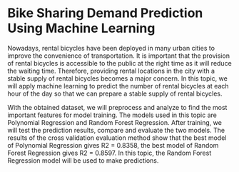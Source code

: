 # Bike Sharing Demand Prediction Using Machine Learning
Nowadays, rental bicycles have been deployed in many urban cities to improve the convenience of transportation. It is important that the provision of rental bicycles is accessible to the public at the right time as it will reduce the waiting time. Therefore, providing rental locations in the city with a stable supply of rental bicycles becomes a major concern. In this topic, we will apply machine learning to predict the number of rental bicycles at each hour of the day so that we can prepare a stable supply of rental bicycles.

With the obtained dataset, we will preprocess and analyze to find the most important features for model training. The models used in this topic are Polynomial Regression and Random Forest Regression. After training, we will test the prediction results, compare and evaluate the two models. The results of the cross validation evaluation method show that the best model of Polynomial Regression gives R2 = 0.8358, the best model of Random Forest Regression gives R2 = 0.8597. In this topic, the Random Forest Regression model will be used to make predictions.

